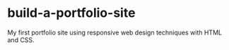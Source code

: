 # build-a-portfolio-site
My first portfolio site using responsive web design techniques with HTML and CSS.
